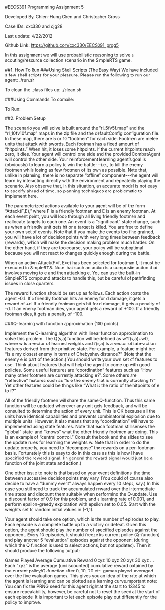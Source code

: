 #EECS391 Programming Assignment 5

Developed By: Chien-Hung Chen and Christopher Gross

Case IDs: cxc330 and cjg28

Last update: 4/22/2012

Github Link: https://github.com/cxc330/EECS391_prog5

In this assignment we will use probabilistic reasoning to solve a scouting/resource collection scenario in the SimpleRTS game.

##1. How To Run
###Using Shell Scripts (The Easy Way)
We have included a few shell scripts for your pleasure.
Please run the following to run our agent:
	./run.sh
	
To clean the .class files up:
	./clean.sh

###Using Commands
To compile:
	
	
To Run:
	
	

##2. Problem Setup

The scenario you will solve is built around the “rl_5fv5f.map” and the “rl_10fv10f.map” maps in the zip file and the  defaultConfig configuration file. In these map, there  are  5 or 10 “footmen” for each side. Footmen are melee units that attack with swords. Each footman has a fixed amount of “hitpoints.” When hit, it loses some hitpoints. If the current hitpoints reach zero, it dies. Your agent will control one side and the  provided CombatAgent will control the other side. Your reinforcement learning agent’s goal is (obviously) to learn a policy to win the battle---i.e., to kill the enemy footmen while losing as few footmen of its own as possible. Note that, unlike in planning, there is no separate “offline” component---the agent will learn by interacting directly with the environment and repeatedly playing the scenario. Also observe that, in this situation, an accurate model is not easy to specify ahead of time, so planning techniques are problematic to implement here.

The parameterized actions available to your agent will be of the form “Attack(F,E),” where F is a friendly footman and E is an enemy footman. At each  event point, you will loop through all living friendly footmen and reallocate targets to each one. An event is a “significant” state change, such as when a friendly unit gets hit or a target is killed. You are free to define your own set of events. Note that if you make the events too fine grained, you will have a lot of decision points with very long times between 
feedback (rewards), which will make the decision making problem much harder. On the other hand, if they are too coarse, your policy will be suboptimal because you will not react to changes quickly enough during the battle.

When an action Attack(F=f, E=e) has been selected for footman f, it must be executed in SimpleRTS. Note that such an action is a composite action that involves moving to e and then attacking e. You can use the built-in SimpleRTS compound attacks to handle this, but be careful of pathfinding issues in close quarters.

The reward function should be set up as follows. Each action costs the agent -0.1. If a friendly footman hits an enemy for d damage, it gets a reward of +d. If a friendly footman gets hit for d damage, it gets a penalty of –d. If an enemy footman dies,  your agent gets a reward of +100. If a friendly footman dies, it gets a penalty of -100.

###Q-learning with function approximation (100 points)

Implement the Q-learning algorithm with linear function approximation to solve this problem. The Q(s,a) function will be defined as w*f(s,a)+w0, where w is a vector of learned weights and f(s,a) is a vector of  tate-action features derived from the primitive state. For example, a feature might be: “Is e my closest enemy in terms of Chebyshev distance?” (Note that the enemy e is part of the action.) You should write your own set of features to use. Think about features that will help the agent to come up with good policies. Some useful features are “coordination” features such as “How many other footmen are currently attacking e?”. Some others are “reflective” features such as “Is e the enemy that is currently attacking f?” Yet other features could be things like “What is the ratio of the hitpoints of e to f?”

All of the friendly footmen will share the same Q-function. Thus this same function will be updated whenever any unit gets feedback, and will be consulted to determine the action of every unit. This is OK because all the units have identical capabilities and prevents combinatorial explosion due to multiple units. However, it also means that any “coordination” will have to implemented using state features. Note that each footman still senses the “global” state, and “knows” what the other friendly footmen are doing. This is an example of “central control.” Consult the book and the slides to see the update rules for learning the weights w. Note that in order to do the update properly, you need to “decompose” the rewards on a per-footman basis. Fortunately this is easy to do in this case as this is how I have specified the reward signal. (In general the reward signal would just be a function of the joint state and action.)

One other issue to note is that based on your event definitions, the time between successive decision points may vary. (You could of course also decide to have a “dummy  event”  always happen every 10 steps, say.) In this case you still need to track the accumulated reward over the intermediate time steps and discount them suitably when performing the Q-update. Use a discount factor of 0.9 for this problem, and a learning rate of 0.001, and perform epsilon-greedy exploration with epsilon set to 0.05. Start with the weights set to random initial values in (-1,1). 

Your agent should take one option, which is the number of episodes to play. Each episode is a complete battle up to a victory or defeat. Given this option, the agent should play the number of specified episodes against the opponent. Every 10 episodes, it should freeze its current policy (Q-function) and play another 5 “evaluation” episodes against the opponent (during which the Q function is used to select actions, but not updated). Then it should produce the following output:

Games Played 	Average Cumulative Reward
0  				xyz
10 				xyz
20 				xyz
30 				xyz
…
Each “xyz” is the average (undiscounted) cumulative reward obtained by the current policy/Q-function after 0, 10, 20 etc. games played, averaged over the five evaluation games. This gives you an idea of the rate at which the agent is learning and can be plotted as a learning curve. mportant note: You can fix the PRNG seed for this agent right at the start to 12345 to ensure repeatability, however, be careful not to reset the seed at the start of each episode! It is important to let each episode play out differently for the policy to improve.
